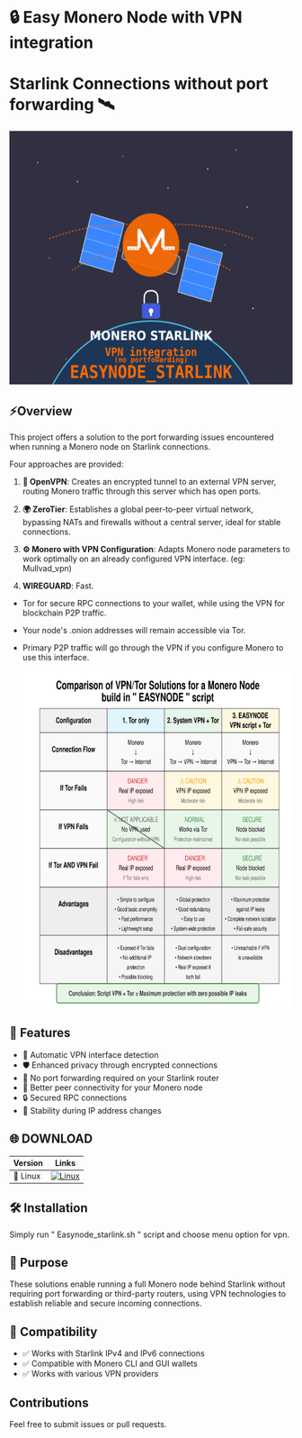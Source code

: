 # 🔒 Easy Monero Node with VPN integration 
# Starlink Connections without port forwarding 🛰️


<div align="center"><img src="picture/easynode_starlink_logo2.png" width="600" height="450" alt="Monero EasyNode top"></div>

##  ⚡Overview

This project offers a solution to the port forwarding issues encountered when running a Monero node on Starlink connections. 

Four approaches are provided:

1. **🔐 OpenVPN**: Creates an encrypted tunnel to an external VPN server, routing Monero traffic through this server which has open ports.

2. **🌍 ZeroTier**: Establishes a global peer-to-peer virtual network, bypassing NATs and firewalls without a central server, ideal for stable connections.

3. **⚙️ Monero with VPN Configuration**: Adapts Monero node parameters to work optimally on an already configured VPN interface. (eg: Mullvad_vpn)

4. **WIREGUARD**: Fast.

- Tor for secure RPC connections to your wallet, while using the VPN for blockchain P2P traffic.

- Your node's .onion addresses will remain accessible via Tor.

- Primary P2P traffic will go through the VPN if you configure Monero to use this interface.

  <div align="center"><img src="picture/vpn_script_easynode_en.png" width="600" height="600" alt="Monero EasyNode top"></div>

## 🚀 Features

- 🔄 Automatic VPN interface detection
- 🛡️ Enhanced privacy through encrypted connections
- 🔌 No port forwarding required on your Starlink router
- 🤝 Better peer connectivity for your Monero node
- 🔒 Secured RPC connections
- 🔄 Stability during IP address changes

## 🌐 DOWNLOAD

<div align="center">

| Version | Links |
|---------|------|
| 🐧 Linux | [![Linux](https://img.shields.io/badge/Download-EasyNode_starlink-orange?style=for-the-badge)](https://github.com/kerlannXmr/easymonerod_vpn_starlink/releases/download/Easynode_stalink/easynode_starlink.sh) |

</div>


## 🛠️ Installation

Simply run " Easynode_starlink.sh " script and choose menu option for vpn.

## 🎯 Purpose

These solutions enable running a full Monero node behind Starlink without requiring port forwarding or third-party routers, using VPN technologies to establish reliable and secure incoming connections.

## 🔗 Compatibility

- ✅ Works with Starlink IPv4 and IPv6 connections
- ✅ Compatible with Monero CLI and GUI wallets
- ✅ Works with various VPN providers

##  Contributions

Feel free to submit issues or pull requests.
